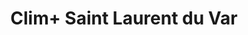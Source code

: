 ---
title: "Clim+ Saint Laurent du Var"
url: /saint-laurent-du-var/clim-saint-laurent-du-var/
shop: Baustoffe
---